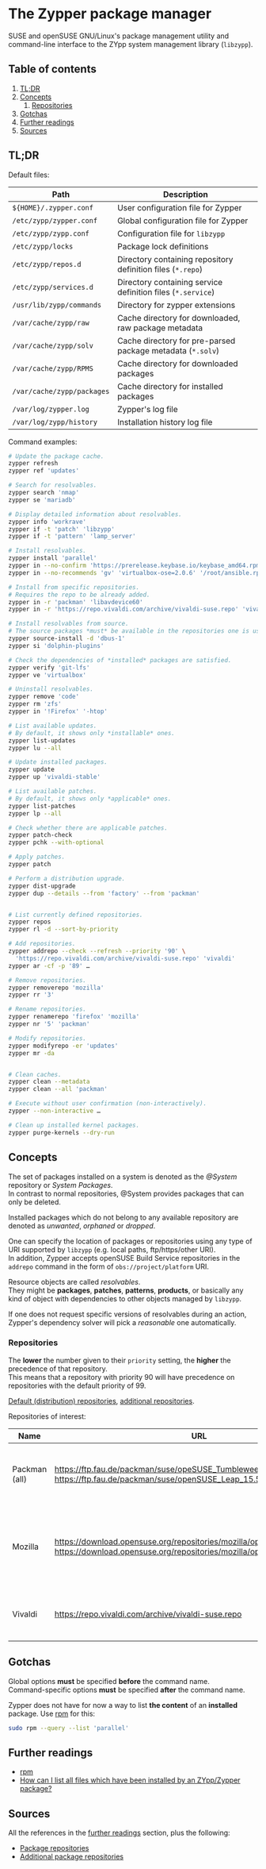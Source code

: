 # The Zypper package manager

SUSE and openSUSE GNU/Linux's package management utility and command-line interface to the ZYpp system management library (`libzypp`).

## Table of contents <!-- omit in toc -->

1. [TL;DR](#tldr)
1. [Concepts](#concepts)
   1. [Repositories](#repositories)
1. [Gotchas](#gotchas)
1. [Further readings](#further-readings)
1. [Sources](#sources)

## TL;DR

Default files:

| Path                       | Description                                                 |
| -------------------------- | ----------------------------------------------------------- |
| `${HOME}/.zypper.conf`     | User configuration file for Zypper                          |
| `/etc/zypp/zypper.conf`    | Global configuration file for Zypper                        |
| `/etc/zypp/zypp.conf`      | Configuration file for `libzypp`                            |
| `/etc/zypp/locks`          | Package lock definitions                                    |
| `/etc/zypp/repos.d`        | Directory containing repository definition files (`*.repo`) |
| `/etc/zypp/services.d`     | Directory containing service definition files (`*.service`) |
| `/usr/lib/zypp/commands`   | Directory for zypper extensions                             |
| `/var/cache/zypp/raw`      | Cache directory for downloaded, raw package metadata        |
| `/var/cache/zypp/solv`     | Cache directory for pre-parsed package metadata (`*.solv`)  |
| `/var/cache/zypp/RPMS`     | Cache directory for downloaded packages                     |
| `/var/cache/zypp/packages` | Cache directory for installed packages                      |
| `/var/log/zypper.log`      | Zypper's log file                                           |
| `/var/log/zypp/history`    | Installation history log file                               |

Command examples:

```sh
# Update the package cache.
zypper refresh
zypper ref 'updates'

# Search for resolvables.
zypper search 'nmap'
zypper se 'mariadb'

# Display detailed information about resolvables.
zypper info 'workrave'
zypper if -t 'patch' 'libzypp'
zypper if -t 'pattern' 'lamp_server'

# Install resolvables.
zypper install 'parallel'
zypper in --no-confirm 'https://prerelease.keybase.io/keybase_amd64.rpm'
zypper in --no-recommends 'gv' 'virtualbox-ose=2.0.6' '/root/ansible.rpm'

# Install from specific repositories.
# Requires the repo to be already added.
zypper in -r 'packman' 'libavdevice60'
zypper in -r 'https://repo.vivaldi.com/archive/vivaldi-suse.repo' 'vivaldi'

# Install resolvables from source.
# The source packages *must* be available in the repositories one is using.
zypper source-install -d 'dbus-1'
zypper si 'dolphin-plugins'

# Check the dependencies of *installed* packages are satisfied.
zypper verify 'git-lfs'
zypper ve 'virtualbox'

# Uninstall resolvables.
zypper remove 'code'
zypper rm 'zfs'
zypper in '!Firefox' '-htop'

# List available updates.
# By default, it shows only *installable* ones.
zypper list-updates
zypper lu --all

# Update installed packages.
zypper update
zypper up 'vivaldi-stable'

# List available patches.
# By default, it shows only *applicable* ones.
zypper list-patches
zypper lp --all

# Check whether there are applicable patches.
zypper patch-check
zypper pchk --with-optional

# Apply patches.
zypper patch

# Perform a distribution upgrade.
zypper dist-upgrade
zypper dup --details --from 'factory' --from 'packman'


# List currently defined repositories.
zypper repos
zypper rl -d --sort-by-priority

# Add repositories.
zypper addrepo --check --refresh --priority '90' \
  'https://repo.vivaldi.com/archive/vivaldi-suse.repo' 'vivaldi'
zypper ar -cf -p '89' …

# Remove repositories.
zypper removerepo 'mozilla'
zypper rr '3'

# Rename repositories.
zypper renamerepo 'firefox' 'mozilla'
zypper nr '5' 'packman'

# Modify repositories.
zypper modifyrepo -er 'updates'
zypper mr -da


# Clean caches.
zypper clean --metadata
zypper clean --all 'packman'

# Execute without user confirmation (non-interactively).
zypper --non-interactive …

# Clean up installed kernel packages.
zypper purge-kernels --dry-run
```

## Concepts

The set of packages installed on a system is denoted as the _@System_ repository or _System Packages_.<br/>
In contrast to normal repositories, @System provides packages that can only be deleted.

Installed packages which do not belong to any available repository are denoted as _unwanted_, _orphaned_ or _dropped_.

One can specify the location of packages or repositories using any type of URI supported by `libzypp` (e.g. local paths, ftp/https/other URI).<br/>
In addition, Zypper accepts openSUSE Build Service repositories in the `addrepo` command in the form of `obs://project/platform` URI.

Resource objects are called _resolvables_.<br/>
They might be **packages**, **patches**, **patterns**, **products**, or basically any kind of object with dependencies to other objects managed by `libzypp`.

If one does not request specific versions of resolvables during an action, Zypper's dependency solver will pick a _reasonable_ one automatically.

### Repositories

The **lower** the number given to their `priority` setting, the **higher** the precedence of that repository.<br/>
This means that a repository with priority 90 will have precedence on repositories with the default priority of 99.

[Default (distribution) repositories][package repositories], [additional repositories][additional package repositories].

Repositories of interest:

| Name          | URL                                                                                                                                                    | Description                                                           |
| ------------- | ------------------------------------------------------------------------------------------------------------------------------------------------------ | --------------------------------------------------------------------- |
| Packman (all) | <https://ftp.fau.de/packman/suse/opeSUSE_Tumbleweed/><br/><https://ftp.fau.de/packman/suse/openSUSE_Leap_15.5/>                                        | The largest external repository of openSUSE packages                  |
| Mozilla       | <https://download.opensuse.org/repositories/mozilla/openSUSE_Tumbleweed/><br/><https://download.opensuse.org/repositories/mozilla/openSUSE_Leap_15.5/> | Bleeding edge versions of Firefox, Thunderbird and all things Mozilla |
| Vivaldi       | <https://repo.vivaldi.com/archive/vivaldi-suse.repo>                                                                                                   | A browser adapting to you, not the other way around.                  |

## Gotchas

Global options **must** be specified **before** the command name.<br/>
Command-specific options **must** be specified **after** the command name.

Zypper does not have for now a way to list **the content** of an **installed** package. Use [rpm] for this:

```sh
sudo rpm --query --list 'parallel'
```

## Further readings

- [rpm]
- [How can I list all files which have been installed by an ZYpp/Zypper package?]

## Sources

All the references in the [further readings] section, plus the following:

- [Package repositories]
- [Additional package repositories]

<!--
  References
  -->

<!-- Upstream -->
[additional package repositories]: https://en.opensuse.org/Additional_package_repositories
[package repositories]: https://en.opensuse.org/Package_repositories

<!-- In-article sections -->
[further readings]: #further-readings

<!-- Knowledge base -->
[rpm]: rpm.md

<!-- Others -->
[how can i list all files which have been installed by an zypp/zypper package?]: https://unix.stackexchange.com/questions/162092/how-can-i-list-all-files-which-have-been-installed-by-an-zypp-zypper-package#239944
